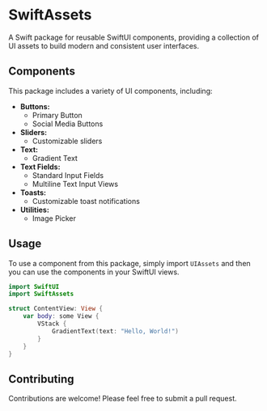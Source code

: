 # SwiftAssets

A Swift package for reusable SwiftUI components, providing a collection of UI assets to build modern and consistent user interfaces.

## Components

This package includes a variety of UI components, including:

*   **Buttons:**
    *   Primary Button
    *   Social Media Buttons
*   **Sliders:**
    *   Customizable sliders
*   **Text:**
    *   Gradient Text
*   **Text Fields:**
    *   Standard Input Fields
    *   Multiline Text Input Views
*   **Toasts:**
    *   Customizable toast notifications
*   **Utilities:**
    *   Image Picker

## Usage

To use a component from this package, simply import `UIAssets` and then you can use the components in your SwiftUI views.

```swift
import SwiftUI
import SwiftAssets

struct ContentView: View {
    var body: some View {
        VStack {
            GradientText(text: "Hello, World!")
        }
    }
}
```

## Contributing

Contributions are welcome! Please feel free to submit a pull request.
